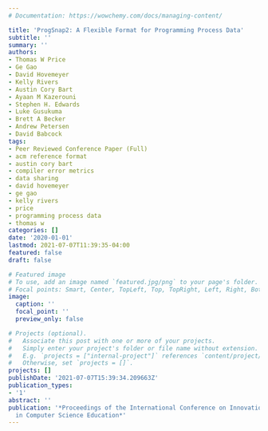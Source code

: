 ```yaml
---
# Documentation: https://wowchemy.com/docs/managing-content/

title: 'ProgSnap2: A Flexible Format for Programming Process Data'
subtitle: ''
summary: ''
authors:
- Thomas W Price
- Ge Gao
- David Hovemeyer
- Kelly Rivers
- Austin Cory Bart
- Ayaan M Kazerouni
- Stephen H. Edwards
- Luke Gusukuma
- Brett A Becker
- Andrew Petersen
- David Babcock
tags:
- Peer Reviewed Conference Paper (Full)
- acm reference format
- austin cory bart
- compiler error metrics
- data sharing
- david hovemeyer
- ge gao
- kelly rivers
- price
- programming process data
- thomas w
categories: []
date: '2020-01-01'
lastmod: 2021-07-07T11:39:35-04:00
featured: false
draft: false

# Featured image
# To use, add an image named `featured.jpg/png` to your page's folder.
# Focal points: Smart, Center, TopLeft, Top, TopRight, Left, Right, BottomLeft, Bottom, BottomRight.
image:
  caption: ''
  focal_point: ''
  preview_only: false

# Projects (optional).
#   Associate this post with one or more of your projects.
#   Simply enter your project's folder or file name without extension.
#   E.g. `projects = ["internal-project"]` references `content/project/deep-learning/index.md`.
#   Otherwise, set `projects = []`.
projects: []
publishDate: '2021-07-07T15:39:34.209663Z'
publication_types:
- '1'
abstract: ''
publication: '*Proceedings of the International Conference on Innovation and Technology
  in Computer Science Education*'
---
```

